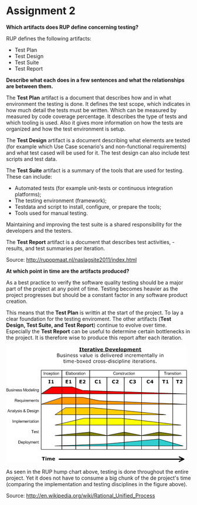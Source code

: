 # Assignment 2

**Which artifacts does RUP define concerning testing?**

RUP defines the following artifacts:

- Test Plan
- Test Design
- Test Suite
- Test Report

**Describe what each does in a few sentences and what the relationships are between them.**

The **Test Plan** artifact is a document that describes how and in what environment the testing is done. It defines the test scope, which indicates in how much detail the tests must be written. Which can be measured by measured by code coverage percentage. It describes the type of tests and which tooling is used. Also it gives more information on how the tests are organized and how the test environment is setup.

The **Test Design**  artifact is a document describing what elements are tested (for example which Use Case scenario's and non-functional requirements) and what test cased will be used for it. The test design can also include test scripts and test data.

The **Test Suite** artifact is a summary of the tools that are used for testing. These can include:

- Automated tests (for example unit-tests or continuous integration platforms);
- The testing environment (framework);
- Testdata and script to install, configure, or prepare the tools;
- Tools used for manual testing.

Maintaining and improving the test suite is a shared responsibility for the developers and the testers.

The **Test Report** artifact is a document that describes test activities, -results, and test summaries per iteration.

Source: http://rupopmaat.nl/naslagsite2011/index.html

**At which point in time are the artifacts produced?**

As a best practice to verify the software quality testing should be a major part of the project at any point of time. Testing becomes heavier as the project progresses but should be a constant factor in any software product creation.

This means that the **Test Plan** is writtin at the start of the project. To lay a clear foundation for the testing enviroment. The other artifacts (**Test Design, Test Suite, and Test Report**) continue to evolve over time. Especially the **Test Report** can be useful to determine certain bottlenecks in the project. It is therefore wise to produce this report after each iteration.

![RUP hump chart](Development-iterative.gif)

As seen in the RUP hump chart above, testing is done throughout the entire project. Yet it does not have to consume a big chunk of the de project's time (comparing the implementation and testing disciplines in the figure above).

Source: http://en.wikipedia.org/wiki/Rational_Unified_Process
